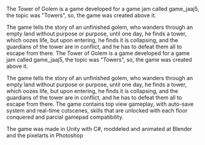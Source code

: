 
The Tower of Golem is a game developed for a game jam called game_jaaj5, the topic was "Towers", so, the game was created above it.

The game tells the story of an unfinished golem, who wanders through an empty land without purpose or purpose, until one day, he finds a tower, which oozes life, but upon entering, he finds it is collapsing, and the guardians of the tower are in conflict, and he has to defeat them all to escape from there.
The Tower of Golem is a game developed for a game jam called game_jaaj5, the topic was "Towers", so, the game was created above it.

The game tells the story of an unfinished golem, who wanders through an empty land without purpose or purpose, until one day, he finds a tower, which oozes life, but upon entering, he finds it is collapsing, and the guardians of the tower are in conflict, and he has to defeat them all to escape from there.
The game contains top view gameplay, with auto-save system and real-time cutscenes, skills that are unlocked with each floor conquered and parcial gamepad compatibility.

The game was made in Unity with C#, moddeled and animated at Blender and the pixelarts in Photoshop

